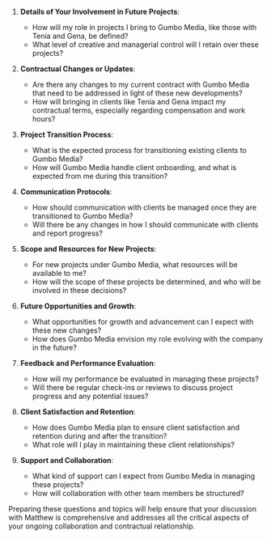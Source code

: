 1. **Details of Your Involvement in Future Projects**:
   - How will my role in projects I bring to Gumbo Media, like those with Tenia and Gena, be defined?
   - What level of creative and managerial control will I retain over these projects?

2. **Contractual Changes or Updates**:
   - Are there any changes to my current contract with Gumbo Media that need to be addressed in light of these new developments?
   - How will bringing in clients like Tenia and Gena impact my contractual terms, especially regarding compensation and work hours?

3. **Project Transition Process**:
   - What is the expected process for transitioning existing clients to Gumbo Media?
   - How will Gumbo Media handle client onboarding, and what is expected from me during this transition?

4. **Communication Protocols**:
   - How should communication with clients be managed once they are transitioned to Gumbo Media?
   - Will there be any changes in how I should communicate with clients and report progress?

5. **Scope and Resources for New Projects**:
   - For new projects under Gumbo Media, what resources will be available to me?
   - How will the scope of these projects be determined, and who will be involved in these decisions?

6. **Future Opportunities and Growth**:
   - What opportunities for growth and advancement can I expect with these new changes?
   - How does Gumbo Media envision my role evolving with the company in the future?

7. **Feedback and Performance Evaluation**:
   - How will my performance be evaluated in managing these projects?
   - Will there be regular check-ins or reviews to discuss project progress and any potential issues?

8. **Client Satisfaction and Retention**:
   - How does Gumbo Media plan to ensure client satisfaction and retention during and after the transition?
   - What role will I play in maintaining these client relationships?

9. **Support and Collaboration**:
   - What kind of support can I expect from Gumbo Media in managing these projects?
   - How will collaboration with other team members be structured?

Preparing these questions and topics will help ensure that your discussion with Matthew is comprehensive and addresses all the critical aspects of your ongoing collaboration and contractual relationship.